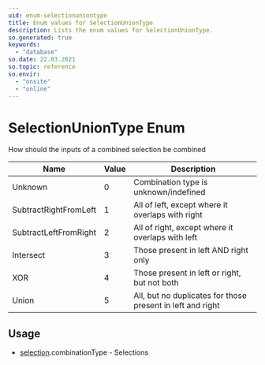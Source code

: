 ```yaml
---
uid: enum-selectionuniontype
title: Enum values for SelectionUnionType
description: Lists the enum values for SelectionUnionType.
so.generated: true
keywords:
  - "database"
so.date: 22.03.2021
so.topic: reference
so.envir:
  - "onsite"
  - "online"
---
```


# SelectionUnionType Enum

How should the inputs of a combined selection be combined

| Name | Value | Description |
|------|-------|-------------|
|Unknown|0|Combination type is unknown/indefined|
|SubtractRightFromLeft|1|All of left, except where it overlaps with right|
|SubtractLeftFromRight|2|All of right, except where it overlaps with left|
|Intersect|3|Those present in left AND right only|
|XOR|4|Those present in left or right, but not both|
|Union|5|All, but no duplicates for those present in left and right|

## Usage

* [selection](../selection.md).combinationType - Selections
